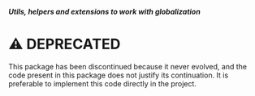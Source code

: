***Utils, helpers and extensions to work with globalization***

# :warning: DEPRECATED

This package has been discontinued because it never evolved, and the code present in this package does not justify its continuation. It is preferable to implement this code directly in the project.
